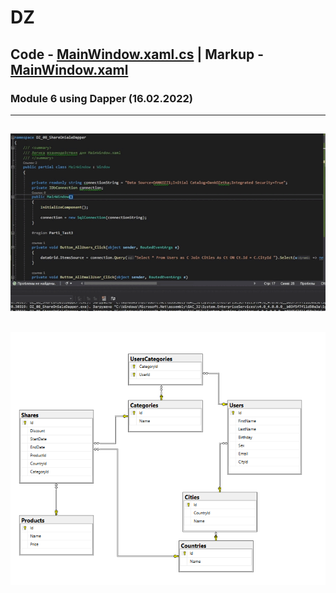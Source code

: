 # DZ
## Code - [MainWindow.xaml.cs](https://github.com/dankozz1t/ADO.NET_Study/blob/main/DZ_08_ShareOnSaleDapper/MainWindow.xaml.cs "Code") | Markup  - [MainWindow.xaml](https://github.com/dankozz1t/ADO.NET_Study/blob/main/DZ_08_ShareOnSaleDapper/MainWindow.xaml "Markup")
### Module 6 using Dapper (16.02.2022)
---
![Demonstration](https://github.com/dankozz1t/ADO.NET_Study/blob/main/DZ_08_ShareOnSaleDapper/DemonstrationDapper.gif)
---
![Demonstration](https://github.com/dankozz1t/ADO.NET_Study/blob/main/DZ_08_ShareOnSaleDapper/DemoDatabase.png)
---
